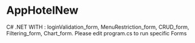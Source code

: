 # AppHotelNew
 C# .NET WITH : loginValidation_form, MenuRestriction_form, CRUD_form, Filtering_form, Chart_form.
Please edit program.cs to run specific Forms

